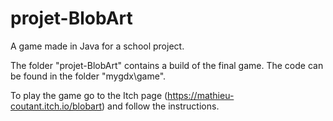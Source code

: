 # projet-BlobArt
A game made in Java for a school project.

The folder "projet-BlobArt" contains a build of the final game.
The code can be found in the folder "mygdx\game".

To play the game go to the Itch page (https://mathieu-coutant.itch.io/blobart) and follow the instructions.
